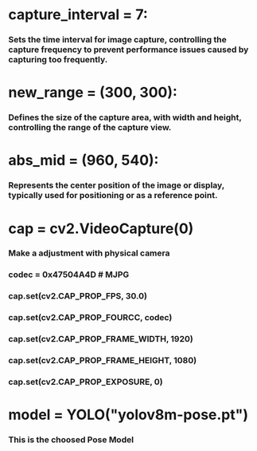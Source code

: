 capture_interval = 7: 
===
### Sets the time interval for image capture, controlling the capture frequency to prevent performance issues caused by capturing too frequently.


new_range = (300, 300): 
===
### Defines the size of the capture area, with width and height, controlling the range of the capture view.


abs_mid = (960, 540):
===
### Represents the center position of the image or display, typically used for positioning or as a reference point.

cap = cv2.VideoCapture(0)
===
### Make a adjustment with physical camera 
### codec = 0x47504A4D  # MJPG
### cap.set(cv2.CAP_PROP_FPS, 30.0)
### cap.set(cv2.CAP_PROP_FOURCC, codec)
### cap.set(cv2.CAP_PROP_FRAME_WIDTH, 1920)
### cap.set(cv2.CAP_PROP_FRAME_HEIGHT, 1080)
### cap.set(cv2.CAP_PROP_EXPOSURE, 0)

model = YOLO("yolov8m-pose.pt")
===
### This is the choosed Pose Model
